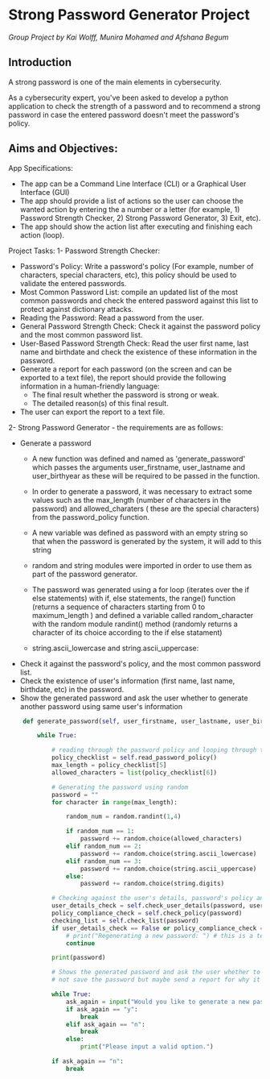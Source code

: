 # Strong Password Generator Project

*Group Project by Kai Wolff, Munira Mohamed and Afshana Begum*

## Introduction

A strong password is one of the main elements in cybersecurity.

As a cybersecurity expert, you've been asked to develop a python application to check the strength of a password and to recommend a strong password in case the entered password doesn't meet the password's policy.

## Aims and Objectives:

App Specifications:
- The app can be a Command Line Interface (CLI) or a Graphical User Interface (GUI)
- The app should provide a list of actions so the user can choose the wanted action by entering the a number or a letter (for example, 1) Password Strength Checker, 2) Strong Password Generator, 3) Exit, etc).
- The app should show the action list after executing and finishing each action (loop).


Project Tasks:
1- Password Strength Checker:
  - Password's Policy: Write a password's policy (For example, number of characters, special characters, etc), this policy should be used to validate the entered passwords.
  - Most Common Password List: compile an updated list of the most common passwords and check the entered password against this list to protect against dictionary attacks.
  - Reading the Password: Read a password from the user.
  - General Password Strength Check: Check it against the password policy and the most common password list.
  - User-Based Password Strength Check: Read the user first name, last name and birthdate and check the existence of these information in the password.
  - Generate a report for each password (on the screen and can be exported to a text file), the report should provide the following information in a human-friendly language:
    - The final result whether the password is strong or weak.
    - The detailed reason(s) of this final result.
  - The user can export the report to a text file.

2-   Strong Password Generator - the requirements are as follows:
  - Generate a password
    - A new function was defined and named as 'generate_password' which passes the arguments user_firstname, user_lastname and user_birthyear as these will be required to be passed in the function. 
    - In order to generate a password, it was necessary to extract some values such as the max_length (number of characters in the password) and allowed_charaters ( these are the special characters) from the password_policy function.
      
    - A new variable was defined as password with an empty string so that when the password is generated by the system, it will add to this string 
      
    - random and string modules were imported in order to use them as part of the password generator.
      
    - The password was generated using a for loop (iterates over the if else statements) with if, else statements, the range() function (returns a sequence of characters starting from 0 to maximum_length ) and defined a variable called random_character with the random module randint() method (randomly returns a character of its choice according to the if else statament)
      
    - string.ascii_lowercase and string.ascii_uppercase: 
  - Check it against the password's policy, and the most common password list.
  - Check the existence of user's information (first name, last name, birthdate, etc) in the password.
  - Show the generated password and ask the user whether to generate another password using same user's information  

```python
    def generate_password(self, user_firstname, user_lastname, user_birthyear):

        while True:

            # reading through the password policy and looping through to extract necessary values to check and generates the password
            policy_checklist = self.read_password_policy()
            max_length = policy_checklist[5]
            allowed_characters = list(policy_checklist[6])

            # Generating the password using random
            password = ""
            for character in range(max_length):

                random_num = random.randint(1,4)

                if random_num == 1:
                    password += random.choice(allowed_characters)
                elif random_num == 2:
                    password += random.choice(string.ascii_lowercase)
                elif random_num == 3:
                    password += random.choice(string.ascii_uppercase)
                else:
                    password += random.choice(string.digits)

            # Checking against the user's details, password's policy and the most common password list.
            user_details_check = self.check_user_details(password, user_firstname, user_lastname, user_birthyear)
            policy_compliance_check = self.check_policy(password)
            checking_list = self.check_list(password)
            if user_details_check == False or policy_compliance_check == False or checking_list == False:
                # print("Regenerating a new password: ") # this is a test to check against user details
                continue

            print(password)

            # Shows the generated password and ask the user whether to generate another password using same user's information -
            # not save the password but maybe send a report for why it is strong

            while True:
                ask_again = input("Would you like to generate a new password? (y/n) ")
                if ask_again == "y":
                    break
                elif ask_again == "n":
                    break
                else:
                    print("Please input a valid option.")

            if ask_again == "n":
                break
```
